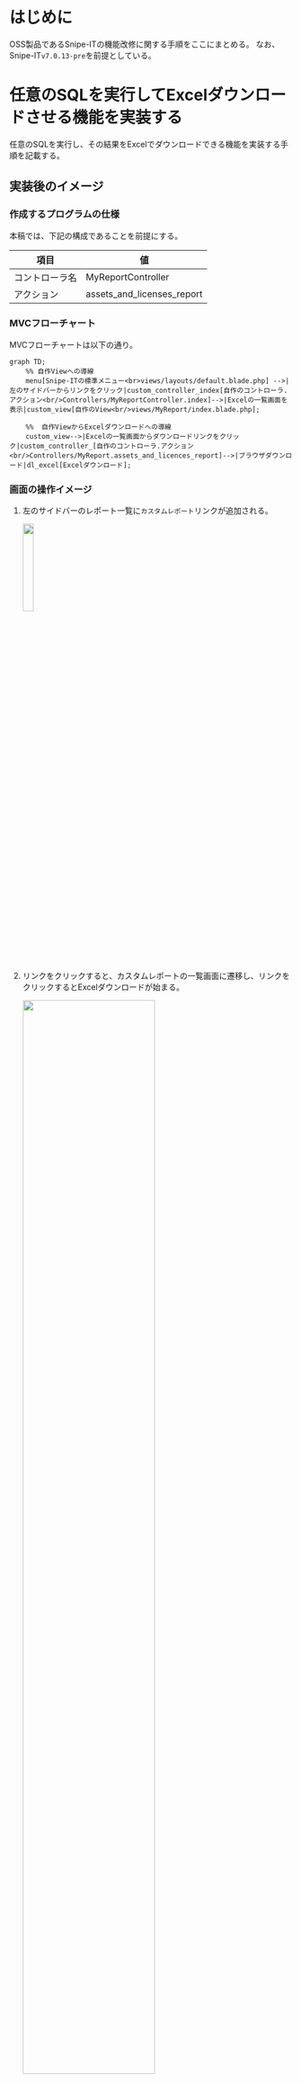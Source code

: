 # はじめに

OSS製品であるSnipe-ITの機能改修に関する手順をここにまとめる。
なお、Snipe-IT`v7.0.13-pre`を前提としている。

# 任意のSQLを実行してExcelダウンロードさせる機能を実装する

任意のSQLを実行し、その結果をExcelでダウンロードできる機能を実装する手順を記載する。

## 実装後のイメージ

### 作成するプログラムの仕様
本稿では、下記の構成であることを前提にする。

| 項目           | 値                         |
| -------------- | -------------------------- |
| コントローラ名 | MyReportController         |
| アクション     | assets_and_licenses_report |


### MVCフローチャート

MVCフローチャートは以下の通り。

```mermaid
graph TD;
    %% 自作Viewへの導線
    menu[Snipe-ITの標準メニュー<br>views/layouts/default.blade.php] -->|左のサイドバーからリンクをクリック|custom_controller_index[自作のコントローラ.アクション<br/>Controllers/MyReportController.index]-->|Excelの一覧画面を表示|custom_view[自作のView<br/>views/MyReport/index.blade.php];

    %%  自作ViewからExcelダウンロードへの導線
    custom_view-->|Excelの一覧画面からダウンロードリンクをクリック|custom_controller_[自作のコントローラ.アクション<br/>Controllers/MyReport.assets_and_licences_report]-->|ブラウザダウンロード|dl_excel[Excelダウンロード];
```

### 画面の操作イメージ
1. 左のサイドバーのレポート一覧に`カスタムレポート`リンクが追加される。

    <img src="images//README/image-1.png" width="20%">

2. リンクをクリックすると、カスタムレポートの一覧画面に遷移し、リンクをクリックするとExcelダウンロードが始まる。

    <img src="images/README/image-3.png" width="70%">

    ↓

    <img src="images/README/image-4.png" width="50%">

## ①Composerライブラリの導入
下記コマンドで必要なライブラリを導入しておくこと。
※後述の`php artisan make:export`コマンドを実行する際に必要となる

```bash
 composer require maatwebsite/excel
```


## ②エクスポートクラスを作成する
SQLを実行してExcel出力するためのエクスポートクラスを作成する。

以下のコマンドを実行してクラスを作成する。
```bash
php artisan make:export SqlExport
```

生成されたエクスポートクラスを以下の通り修正する。

app/Exports/SqlExport.php
```php
<?php

namespace App\Exports;

use Illuminate\Support\Facades\DB;
use Maatwebsite\Excel\Concerns\FromCollection;

// Excelにヘッダを付与するためのライブラリ
use Maatwebsite\Excel\Concerns\WithHeadings;

class SqlExport implements FromCollection, WithHeadings
{
    // ----- プロパティ変数
    protected $query;
    protected $headings;

    // ----- コンストラクタ
    // SQLクエリとヘッダを受け取る
    public function __construct($query, $headings = [])
    {
        $this->query = $query;
        $this->headings = $headings;
    }

    // ----- 各種メソッド
    /**
     * プロパティ変数のSQLを実行し、コレクションとして返す
     *
     * @return \Illuminate\Support\Collection
     */
    public function collection()
    {
        // クエリを実行して結果を返す
        return collect(DB::select($this->query));
    }

    /**
     * Excelのヘッダを配列として返す。
     *
     * @return array
     */
    public function headings(): array
    {
        // プロパティ変数のヘッダ情報を返す。もしプロパティ変数が存在しなれば空の配列を返す
        return $this->headings ?: [];
    }
}
```

## ③コントローラ作成
下記コマンドでコントローラを作成する。

```bash
php artisan make:controller MyReportController
```

作成したコントローラを以下の通り修正する。

app/Http/Controllers/MyReportController.php
```php
<?php

namespace App\Http\Controllers;

// DBアクセスに必要なライブラリ
use Illuminate\Support\Facades\DB;

// SQLで実行したデータセットをExcelでダウンロードさせるために必要なライブラリ
use App\Exports\SqlExport;
use Maatwebsite\Excel\Facades\Excel;

class MyReportController extends Controller
{
    /**
     * カスタムレポートのダウンロード一覧画面を表示するアクションメソッド
     */
    public function index()
    {
        return view('MyReport.index');
    }

    /**
     * 資産とライセンス情報を並列で抽出し、Excelでダウンロードさせるアクションメソッド。
     */
    public function assets_and_licences_report()
    {
        // テーブルのカラム名と、Excelに出力するヘッダ名の対応配列変数を定義
        // ※general.phpで機械的に抽出できない日本語名があるため（資産名など）、明示的に定義
        // ※general.phpで取得できる項目については、trans()メソッドを用いて取得
        $columnHeaderHash = [
            // テーブルカラム名 => Excelヘッダ名
            'a.name' => '資産名',
            'l.name' => trans("general.license"),
        ];
        // 連想配列からカラム名（Key）のみを抽出して配列変数に格納
        $columns = array_keys($columnHeaderHash);
        // 連想配列からExcelヘッダ名（Value）のみを抽出して配列変数に格納
        $headers = array_values($columnHeaderHash);

        // 実行するSQLを定義
        $columnsStr = implode(',', $columns);
        $sql = <<<SQL
                    select
                        $columnsStr
                    from
                        assets a
                    left join license_seats ls on
                        a.id = ls.asset_id
                    left join licenses l on
                        ls.license_id = l.id
        SQL;

        // Excelエクスポート用オブジェクトを定義
        $sqlExportObj = new SqlExport(
            $sql,
            $headers
        );

        // Excelファイルのダウンロードを実行
        return Excel::download($sqlExportObj, 'assets.xlsx');
    }
}
```

## ④ルーティング設定
下記ファイルを編集し、ルーティングを編集する。

routes/web.php

```php
<?php
・・・
★↓追記
// 自作のカスタムレポートのルーティング情報
use App\Http\Controllers\MyReportController;
・・・

Route::group(['middleware' => ['auth']], function () {
・・・
	★↓追記
    // 自作のカスタムレポートのルーティング情報
    Route::get('/MyReport/assets_and_licences_report', [MyReportController::class, 'assets_and_licences_report']);
・・・
```

上記を追記したら、以下のアドレスにアクセスする。

http://<IPアドレス>/MyReport/assets_and_licences_report

# サイドバーに新たに自作のカスタムレポート画面へのリンクを作成する

「[[/任意のSQLを実行してExcelダウンロードさせる機能を実装する]]」で作成したコントローラに新たに`index`アクションを追加し、Snipe-ITのサイドバーにリンクを追加してアクセスできるようにする。

## ①コントローラ、ルーティング作成
まずコントローラにアクションを追加し、ルーティングを追加する。

app/Http/Controllers/MyReportController.php

```php
・・・
    /**
     * カスタムレポートのダウンロード一覧画面を表示するアクションメソッド
     */
    public function index()
    {
        return view('MyReport.index');
    }
・・・
```

routes/web.php

```php
・・・
    Route::get('/MyReport', [MyReportController::class, 'index']);
・・・
```

また、後述のビューに埋め込むリンクで使用するため、レポートダウンロード用のルーティングに名前をつける。

routes/web.php

```php
・・・
    // 資産情報とライセンスを並列で出力するレポートのダウロード用アクション
    Route::get('/MyReport/assets_and_licences_report', [MyReportController::class, 'assets_and_licences_report'])
        ->name('myreport/assets_and_licences_report');　★ここの設定を追記する
・・・
```

## ②ラベルの定義
Snipe-ITでは、ラベルはあらかじめ所定のPHPに定義する必要がある。
下記を追記する。

resources/lang/ja-JP/general.php

```php
<?php

return [
・・・
    // 自作のカスタムレポートのラベル
    'my_report'        => 'カスタムレポート',
・・・
```

上記で定義したラベルは下記で呼び出すことができる。
```php
{{ trans('general.my_report') }}
```

## ③カスタムレポートの一覧ビューの作成

先ほど作成したコントローラへのリンクするビューを作成する。

以下のビューを作成すること。
resources/views/CustomReport/index.blade.php
```php
@extends('layouts/default')

{{-- Page title --}}
@section('title')
{{ trans('general.my_report') }}
@parent
@stop

{{-- Page content --}}
@section('content')

<div class="text-center col-md-12" style="padding-top: 10px;">
  <a href="{{ route('myreport/assets_and_licences_report') }}" class="btn btn-primary btn-sm" style="width: 100%">
    すべての資産情報とライセンスをまとめてExcelダウンロード
  </a>
</div>

@stop

@section('moar_scripts')
@include ('partials.bootstrap-table')
@stop
```

※`{{ route('myreport/assets_and_licences_report') }}`は、「[[/コントローラ、ルーティング作成]]」で記述したルーティングの名前（`->name`）に対応する。

# 参考

## Snipe-ITのデザインを踏襲して新たなViewを作成する場合のポイント

そのままシンプルなHTMLを記述してしまうと、Snipe-ITのヘッダやフッタなどが表示されず、CSSも適用されないため、必ず下記の記述は漏れなく組み込んだうえでビューを作成すること。

```php
@extends('layouts/default')

{{-- Page title --}}
@section('title')
 ★★★任意のヘッダタイトル★★★
@parent
@stop

{{-- Page content --}}
@section('content')

★★★任意のHTMLを記述★★★

@stop

@section('moar_scripts')
@include ('partials.bootstrap-table')
@stop
```

次にSnipe-ITに標準で実装されているサイドバーのリンクメニューに、

